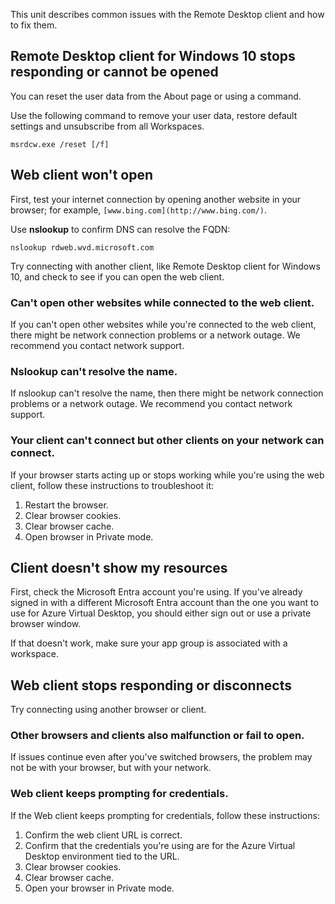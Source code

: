 This unit describes common issues with the Remote Desktop client and how to fix them.

## Remote Desktop client for Windows 10 stops responding or cannot be opened

You can reset the user data from the About page or using a command.

Use the following command to remove your user data, restore default settings and unsubscribe from all Workspaces.

```
msrdcw.exe /reset [/f]

```

## Web client won't open

First, test your internet connection by opening another website in your browser; for example, `[www.bing.com](http://www.bing.com/)`.

Use **nslookup** to confirm DNS can resolve the FQDN:

```
nslookup rdweb.wvd.microsoft.com

```

Try connecting with another client, like Remote Desktop client for Windows 10, and check to see if you can open the web client.

### Can't open other websites while connected to the web client.

If you can't open other websites while you're connected to the web client, there might be network connection problems or a network outage. We recommend you contact network support.

### Nslookup can't resolve the name.

If nslookup can't resolve the name, then there might be network connection problems or a network outage. We recommend you contact network support.

### Your client can't connect but other clients on your network can connect.

If your browser starts acting up or stops working while you're using the web client, follow these instructions to troubleshoot it:

1.  Restart the browser.
2.  Clear browser cookies.
3.  Clear browser cache.
4.  Open browser in Private mode.

## Client doesn't show my resources

First, check the Microsoft Entra account you're using. If you've already signed in with a different Microsoft Entra account than the one you want to use for Azure Virtual Desktop, you should either sign out or use a private browser window.

If that doesn't work, make sure your app group is associated with a workspace.

## Web client stops responding or disconnects

Try connecting using another browser or client.

### Other browsers and clients also malfunction or fail to open.

If issues continue even after you've switched browsers, the problem may not be with your browser, but with your network.

### Web client keeps prompting for credentials.

If the Web client keeps prompting for credentials, follow these instructions:

1.  Confirm the web client URL is correct.
2.  Confirm that the credentials you're using are for the Azure Virtual Desktop environment tied to the URL.
3.  Clear browser cookies.
4.  Clear browser cache.
5.  Open your browser in Private mode.
